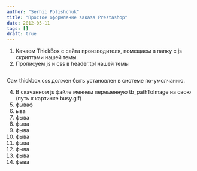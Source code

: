 ```yaml
---
author: "Serhii Polishchuk"
title: "Простое оформление заказа Prestashop"
date: 2012-05-11
tags: []
draft: true
---
```

<!--more-->
01. Качаем ThickBox с сайта производителя, помещаем в папку с js скриптами нашей темы.
02. Прописуем js и css в header.tpl нашей темы

```

```

Сам thickbox.css должен быть установлен в системе по-умолчанию.

 04. В скачанном js файле меняем переменную tb\_pathToImage на свою (путь к картинке busy.gif)
05. фываф
06. ыва
07. фыва
08. фыва
09. фыва
10. фыва
11. фыва
12. фыва
13. фыва
14. фыва
